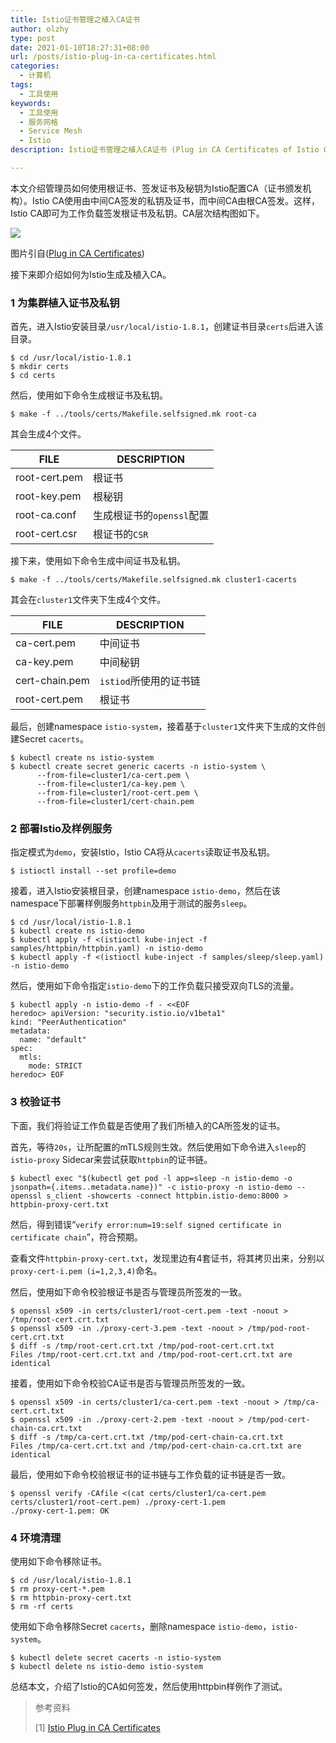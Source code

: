 ```yaml
---
title: Istio证书管理之植入CA证书
author: olzhy
type: post
date: 2021-01-10T18:27:31+08:00
url: /posts/istio-plug-in-ca-certificates.html
categories:
  - 计算机
tags:
  - 工具使用
keywords:
  - 工具使用
  - 服务网格
  - Service Mesh
  - Istio
description: Istio证书管理之植入CA证书 (Plug in CA Certificates of Istio Certificate Management)

---
```

本文介绍管理员如何使用根证书、签发证书及秘钥为Istio配置CA（证书颁发机构）。Istio CA使用由中间CA签发的私钥及证书，而中间CA由根CA签发。这样，Istio CA即可为工作负载签发根证书及私钥。CA层次结构图如下。

![](https://olzhy.github.io/static/images/uploads/2021/01/ca-hierarchy.svg#center)

 图片引自([Plug in CA Certificates](https://istio.io/latest/docs/tasks/security/cert-management/plugin-ca-cert/))

接下来即介绍如何为Istio生成及植入CA。

### 1 为集群植入证书及私钥

首先，进入Istio安装目录`/usr/local/istio-1.8.1`，创建证书目录`certs`后进入该目录。

```shell
$ cd /usr/local/istio-1.8.1
$ mkdir certs
$ cd certs
```

然后，使用如下命令生成根证书及私钥。

```shell
$ make -f ../tools/certs/Makefile.selfsigned.mk root-ca
```

其会生成4个文件。

|  FILE          | DESCRIPTION             |
|  ----          | ----                    |
| root-cert.pem  | 根证书                   |
| root-key.pem   | 根秘钥                   |
| root-ca.conf   | 生成根证书的`openssl`配置  |
| root-cert.csr  | 根证书的`CSR`             |

接下来，使用如下命令生成中间证书及私钥。

```shell
$ make -f ../tools/certs/Makefile.selfsigned.mk cluster1-cacerts
```

其会在`cluster1`文件夹下生成4个文件。

|  FILE          | DESCRIPTION             |
|  ----          | ----                    |
| ca-cert.pem    | 中间证书                  |
| ca-key.pem     | 中间秘钥                  |
| cert-chain.pem | `istiod`所使用的证书链     |
| root-cert.pem  | 根证书                    |

最后，创建namespace `istio-system`，接着基于`cluster1`文件夹下生成的文件创建Secret `cacerts`。

```shell
$ kubectl create ns istio-system
$ kubectl create secret generic cacerts -n istio-system \
      --from-file=cluster1/ca-cert.pem \
      --from-file=cluster1/ca-key.pem \
      --from-file=cluster1/root-cert.pem \
      --from-file=cluster1/cert-chain.pem
```

### 2 部署Istio及样例服务

指定模式为`demo`，安装Istio，Istio CA将从`cacerts`读取证书及私钥。

```shell
$ istioctl install --set profile=demo
```

接着，进入Istio安装根目录，创建namespace `istio-demo`，然后在该namespace下部署样例服务`httpbin`及用于测试的服务`sleep`。

```shell
$ cd /usr/local/istio-1.8.1
$ kubectl create ns istio-demo
$ kubectl apply -f <(istioctl kube-inject -f samples/httpbin/httpbin.yaml) -n istio-demo
$ kubectl apply -f <(istioctl kube-inject -f samples/sleep/sleep.yaml) -n istio-demo
```

然后，使用如下命令指定`istio-demo`下的工作负载只接受双向TLS的流量。

```shell
$ kubectl apply -n istio-demo -f - <<EOF
heredoc> apiVersion: "security.istio.io/v1beta1"
kind: "PeerAuthentication"
metadata:
  name: "default"
spec:
  mtls:
    mode: STRICT
heredoc> EOF
```

### 3 校验证书

下面，我们将验证工作负载是否使用了我们所植入的CA所签发的证书。

首先，等待`20s`，让所配置的mTLS规则生效。然后使用如下命令进入`sleep`的`istio-proxy` Sidecar来尝试获取`httpbin`的证书链。

```shell
$ kubectl exec "$(kubectl get pod -l app=sleep -n istio-demo -o jsonpath={.items..metadata.name})" -c istio-proxy -n istio-demo -- openssl s_client -showcerts -connect httpbin.istio-demo:8000 > httpbin-proxy-cert.txt
```

然后，得到错误“`verify error:num=19:self signed certificate in certificate chain`”，符合预期。

查看文件`httpbin-proxy-cert.txt`，发现里边有4套证书，将其拷贝出来，分别以`proxy-cert-i.pem (i=1,2,3,4)`命名。

然后，使用如下命令校验根证书是否与管理员所签发的一致。

```shell
$ openssl x509 -in certs/cluster1/root-cert.pem -text -noout > /tmp/root-cert.crt.txt
$ openssl x509 -in ./proxy-cert-3.pem -text -noout > /tmp/pod-root-cert.crt.txt
$ diff -s /tmp/root-cert.crt.txt /tmp/pod-root-cert.crt.txt
Files /tmp/root-cert.crt.txt and /tmp/pod-root-cert.crt.txt are identical
```

接着，使用如下命令校验CA证书是否与管理员所签发的一致。

```shell
$ openssl x509 -in certs/cluster1/ca-cert.pem -text -noout > /tmp/ca-cert.crt.txt
$ openssl x509 -in ./proxy-cert-2.pem -text -noout > /tmp/pod-cert-chain-ca.crt.txt
$ diff -s /tmp/ca-cert.crt.txt /tmp/pod-cert-chain-ca.crt.txt
Files /tmp/ca-cert.crt.txt and /tmp/pod-cert-chain-ca.crt.txt are identical
```

最后，使用如下命令校验根证书的证书链与工作负载的证书链是否一致。

```shell
$ openssl verify -CAfile <(cat certs/cluster1/ca-cert.pem certs/cluster1/root-cert.pem) ./proxy-cert-1.pem
./proxy-cert-1.pem: OK
```

### 4 环境清理

使用如下命令移除证书。

```shell
$ cd /usr/local/istio-1.8.1
$ rm proxy-cert-*.pem
$ rm httpbin-proxy-cert.txt
$ rm -rf certs
```

使用如下命令移除Secret `cacerts`，删除namespace `istio-demo`，`istio-system`。

```shell
$ kubectl delete secret cacerts -n istio-system
$ kubectl delete ns istio-demo istio-system
```

总结本文，介绍了Istio的CA如何签发，然后使用httpbin样例作了测试。


> 参考资料
>
> [1] [Istio Plug in CA Certificates](https://istio.io/latest/docs/tasks/security/cert-management/plugin-ca-cert/)